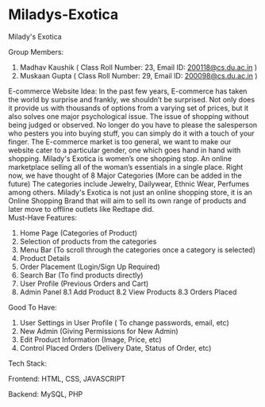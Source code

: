 # Miladys-Exotica
Milady's Exotica

Group Members:
1. Madhav Kaushik  ( Class Roll Number: 23, Email ID: 200118@cs.du.ac.in )
2. Muskaan Gupta   ( Class Roll Number: 29, Email ID: 200098@cs.du.ac.in )

E-commerce Website Idea:
In the past few years, E-commerce has taken the world by surprise and frankly, we shouldn’t be surprised. Not only does it provide us with thousands of options from a varying set of prices, but it also solves one major psychological issue. The issue of shopping without being judged or observed. No longer do you have to please the salesperson who pesters you into buying stuff, you can simply do it with a touch of your finger.
The E-commerce market is too general, we want to make our website cater to a particular gender, one which goes hand in hand with shopping. 
Milady's Exotica is women’s one shopping stop. An online marketplace selling all of the woman’s essentials in a single place. 
Right now, we have thought of 8 Major Categories (More can be added in the future) 
The categories include Jewelry, Dailywear, Ethnic Wear, Perfumes among others. 
Milady's Exotica is not just an online shopping store, it is an Online Shopping Brand that will aim to sell its own range of products and later move to offline outlets like Redtape did.  
Must-Have Features: 
1.	Home Page (Categories of Product) 
2.	Selection of products from the categories
3.	Menu Bar (To scroll through the categories once a category is selected) 
4.	Product Details 
5.	Order Placement (Login/Sign Up Required)
6.	Search Bar (To find products directly)
7.	User Profile (Previous Orders and Cart)
8.	Admin Panel
8.1 Add Product
8.2 View Products 
8.3 Orders Placed

Good To Have:
1.	User Settings in User Profile ( To change passwords, email, etc) 
2.	New Admin (Giving Permissions for New Admin)
3.	Edit Product Information (Image, Price, etc)
4.	Control Placed Orders (Delivery Date, Status of Order, etc) 

Tech Stack:

Frontend: HTML, CSS, JAVASCRIPT

Backend: MySQL, PHP
